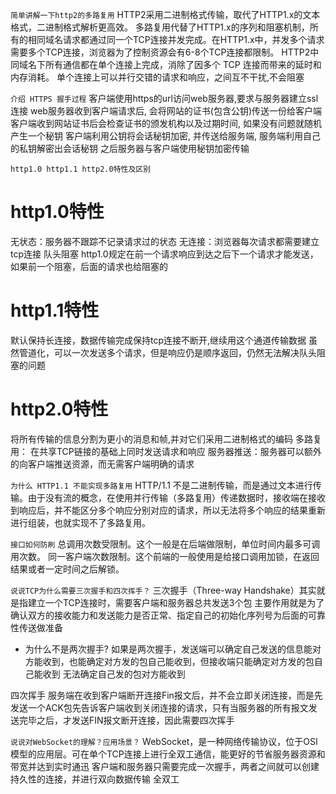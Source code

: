 `简单讲解一下http2的多路复用`
HTTP2采用二进制格式传输，取代了HTTP1.x的文本格式，二进制格式解析更高效。
多路复用代替了HTTP1.x的序列和阻塞机制，所有的相同域名请求都通过同一个TCP连接并发完成。在HTTP1.x中，并发多个请求需要多个TCP连接，浏览器为了控制资源会有6-8个TCP连接都限制。
HTTP2中
同域名下所有通信都在单个连接上完成，消除了因多个 TCP 连接而带来的延时和内存消耗。
单个连接上可以并行交错的请求和响应，之间互不干扰,不会阻塞


`介绍 HTTPS 握手过程`
客户端使用https的url访问web服务器,要求与服务器建立ssl连接
web服务器收到客户端请求后, 会将网站的证书(包含公钥)传送一份给客户端
客户端收到网站证书后会检查证书的颁发机构以及过期时间, 如果没有问题就随机产生一个秘钥
客户端利用公钥将会话秘钥加密, 并传送给服务端, 服务端利用自己的私钥解密出会话秘钥
之后服务器与客户端使用秘钥加密传输



`http1.0 http1.1 http2.0特性及区别`
# http1.0特性
无状态：服务器不跟踪不记录请求过的状态
无连接：浏览器每次请求都需要建立tcp连接
队头阻塞 http1.0规定在前一个请求响应到达之后下一个请求才能发送，如果前一个阻塞，后面的请求也给阻塞的

# http1.1特性
默认保持长连接，数据传输完成保持tcp连接不断开,继续用这个通道传输数据
虽然管道化，可以一次发送多个请求，但是响应仍是顺序返回，仍然无法解决队头阻塞的问题

# http2.0特性
将所有传输的信息分割为更小的消息和帧,并对它们采用二进制格式的编码
多路复用： 在共享TCP链接的基础上同时发送请求和响应
服务器推送：服务器可以额外的向客户端推送资源，而无需客户端明确的请求


`为什么 HTTP1.1 不能实现多路复用`
HTTP/1.1 不是二进制传输，而是通过文本进行传输。由于没有流的概念，在使用并行传输（多路复用）传递数据时，接收端在接收到响应后，并不能区分多个响应分别对应的请求，所以无法将多个响应的结果重新进行组装，也就实现不了多路复用。


`接口如何防刷`
总调用次数受限制。这个一般是在后端做限制，单位时间内最多可调用次数。
同一客户端次数限制。这个前端的一般使用是给接口调用加锁，在返回结果或者一定时间之后解锁。




`说说TCP为什么需要三次握手和四次挥手？`
三次握手（Three-way Handshake）其实就是指建立一个TCP连接时，需要客户端和服务器总共发送3个包
主要作用就是为了确认双方的接收能力和发送能力是否正常、指定自己的初始化序列号为后面的可靠性传送做准备
- 为什么不是两次握手?
如果是两次握手，发送端可以确定自己发送的信息能对方能收到，也能确定对方发的包自己能收到，但接收端只能确定对方发的包自己能收到 无法确定自己发的包对方能收到

四次挥手
服务端在收到客户端断开连接Fin报文后，并不会立即关闭连接，而是先发送一个ACK包先告诉客户端收到关闭连接的请求，只有当服务器的所有报文发送完毕之后，才发送FIN报文断开连接，因此需要四次挥手




`说说对WebSocket的理解？应用场景？`
WebSocket，是一种网络传输协议，位于OSI模型的应用层。可在单个TCP连接上进行全双工通信，能更好的节省服务器资源和带宽并达到实时通迅
客户端和服务器只需要完成一次握手，两者之间就可以创建持久性的连接，并进行双向数据传输
全双工